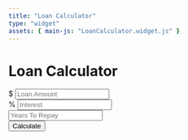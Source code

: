 ```yaml
---
title: "Loan Calculator"
type: "widget"
assets: { main-js: "LoanCalculator.widget.js" }
---
```


<link rel="stylesheet" href="https://maxcdn.bootstrapcdn.com/bootstrap/4.0.0-beta.2/css/bootstrap.min.css" integrity="sha384-PsH8R72JQ3SOdhVi3uxftmaW6Vc51MKb0q5P2rRUpPvrszuE4W1povHYgTpBfshb" crossorigin="anonymous">
<script src="https://code.jquery.com/jquery-3.2.1.slim.min.js" integrity="sha384-KJ3o2DKtIkvYIK3UENzmM7KCkRr/rE9/Qpg6aAZGJwFDMVNA/GpGFF93hXpG5KkN" crossorigin="anonymous"></script>
<script src="https://cdnjs.cloudflare.com/ajax/libs/popper.js/1.12.3/umd/popper.min.js" integrity="sha384-vFJXuSJphROIrBnz7yo7oB41mKfc8JzQZiCq4NCceLEaO4IHwicKwpJf9c9IpFgh" crossorigin="anonymous"></script>
<script src="https://maxcdn.bootstrapcdn.com/bootstrap/4.0.0-beta.2/js/bootstrap.min.js" integrity="sha384-alpBpkh1PFOepccYVYDB4do5UnbKysX5WZXm3XxPqe5iKTfUKjNkCk9SaVuEZflJ" crossorigin="anonymous"></script>

<div class="widget-loan-calculator__base container bg-dark" data-js-widget="LoanCalculator">
  <div class="row mb-5">
    <div class="col-md-6 mx-auto">
      <div class="card card-body text-center mt-5">
        <h1 class="heading display-5 pb-3">Loan Calculator</h1>
        <form id="loan-form">
          <div class="form-group">
            <div class="input-group">
              <span class="input-group-addon">$</span>
              <input type="number" class="form-control" id="amount" placeholder="Loan Amount">
            </div>
          </div>
          <div class="form-group">
            <div class="input-group">
              <span class="input-group-addon">%</span>
              <input type="number" class="form-control" id="interest" placeholder="Interest">
            </div>
          </div>
          <div class="form-group">
            <input type="number" class="form-control" id="years" placeholder="Years To Repay">
          </div>
          <div class="forn-group">
            <input type="submit" value="Calculate" class="btn btn-dark btn-block">
          </div>
        </form>
        <!-- LOADER -->
        <div id="loading" style="width: 30%; margin: auto;">
          <img src="/gifs/loading.gif" alt="">
        </div>
        <!-- RESULTS -->
        <div id="results" class="pt-4" style="display: none;">
          <h5>Results</h5>
          <div class="form-group">
            <div class="input-group">
              <span class="input-group-addon">Monthly Payment</span>
              <input type="number" class="form-control" id="monthly-payment" disabled>
            </div>
          </div>
          <div class="form-group">
            <div class="input-group">
              <span class="input-group-addon">Total Payment</span>
              <input type="number" class="form-control" id="total-payment" disabled>
            </div>
          </div>
          <div class="form-group">
            <div class="input-group">
              <span class="input-group-addon">Total Interest</span>
              <input type="number" class="form-control" id="total-interest" disabled>
            </div>
          </div>
        </div>
      </div>
    </div>
  </div>
</div>